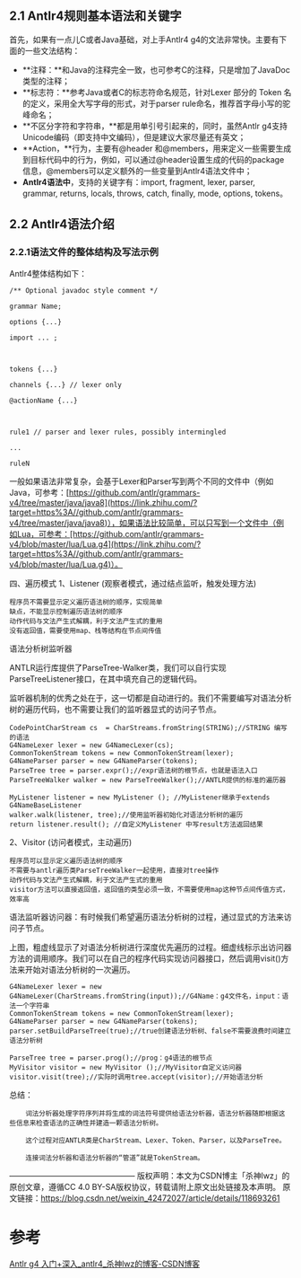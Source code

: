 ## 2.1 Antlr4规则基本语法和关键字

首先，如果有一点儿C或者Java基础，对上手Antlr4 g4的文法非常快。主要有下面的一些文法结构：

- **注释：**和Java的注释完全一致，也可参考C的注释，只是增加了JavaDoc类型的注释；
- **标志符：**参考Java或者C的标志符命名规范，针对Lexer 部分的 Token 名的定义，采用全大写字母的形式，对于parser rule命名，推荐首字母小写的驼峰命名；
- **不区分字符和字符串，**都是用单引号引起来的，同时，虽然Antlr g4支持 Unicode编码（即支持中文编码），但是建议大家尽量还有英文；
- **Action，**行为，主要有@header 和@members，用来定义一些需要生成到目标代码中的行为，例如，可以通过@header设置生成的代码的package信息，@members可以定义额外的一些变量到Antlr4语法文件中；
- **Antlr4语法中**，支持的关键字有：import, fragment, lexer, parser, grammar, returns, locals, throws, catch, finally, mode, options, tokens。



## 2.2 Antlr4语法介绍

### 2.2.1语法文件的整体结构及写法示例

Antlr4整体结构如下：

```text
/** Optional javadoc style comment */

grammar Name;

options {...}

import ... ;



tokens {...}

channels {...} // lexer only

@actionName {...}



rule1 // parser and lexer rules, possibly intermingled

...

ruleN
```

一般如果语法非常复杂，会基于Lexer和Parser写到两个不同的文件中（例如Java，可参考：[https://github.com/antlr/grammars-v4/tree/master/java/java8](https://link.zhihu.com/?target=https%3A//github.com/antlr/grammars-v4/tree/master/java/java8)），如果语法比较简单，可以只写到一个文件中（例如Lua，可参考：[https://github.com/antlr/grammars-v4/blob/master/lua/Lua.g4](https://link.zhihu.com/?target=https%3A//github.com/antlr/grammars-v4/blob/master/lua/Lua.g4)）。





四、遍历模式
1、Listener (观察者模式，通过结点监听，触发处理方法)

    程序员不需要显示定义遍历语法树的顺序，实现简单
    缺点，不能显示控制遍历语法树的顺序
    动作代码与文法产生式解耦，利于文法产生式的重用
    没有返回值，需要使用map、栈等结构在节点间传值

语法分析树监听器

ANTLR运行库提供了ParseTree-Walker类，我们可以自行实现ParseTreeListener接口，在其中填充自己的逻辑代码。

监听器机制的优秀之处在于，这一切都是自动进行的。我们不需要编写对语法分析树的遍历代码，也不需要让我们的监听器显式的访问子节点。

    CodePointCharStream cs  = CharStreams.fromString(STRING);//STRING 编写的语法
    G4NameLexer lexer = new G4NamecLexer(cs);
    CommonTokenStream tokens = new CommonTokenStream(lexer);
    G4NameParser parser = new G4NameParser(tokens);
    ParseTree tree = parser.expr();//expr语法树的根节点，也就是语法入口
    ParseTreeWalker walker = new ParseTreeWalker();//ANTLR提供的标准的遍历器
    
    MyListener listener = new MyListener (); //MyListener继承于extends G4NameBaseListener 
    walker.walk(listener, tree);//使用监听器初始化对语法分析树的遍历
    return listener.result(); //自定义MyListener 中写result方法返回结果

2、Visitor (访问者模式，主动遍历)

    程序员可以显示定义遍历语法树的顺序
    不需要与antlr遍历类ParseTreeWalker一起使用，直接对tree操作
    动作代码与文法产生式解耦，利于文法产生式的重用
    visitor方法可以直接返回值，返回值的类型必须一致，不需要使用map这种节点间传值方式，效率高

语法监听器访问器：有时候我们希望遍历语法分析树的过程，通过显式的方法来访问子节点。

上图，粗虚线显示了对语法分析树进行深度优先遍历的过程。细虚线标示出访问器方法的调用顺序。我们可以在自己的程序代码实现访问器接口，然后调用visit()方法来开始对语法分析树的一次遍历。

    G4NameLexer lexer = new G4NameLexer(CharStreams.fromString(input));//G4Name：g4文件名，input：语法一个字符串
    CommonTokenStream tokens = new CommonTokenStream(lexer);
    G4NameParser parser = new G4NameParser(tokens);
    parser.setBuildParseTree(true);//true创建语法分析树、false不需要浪费时间建立语法分析树
    
    ParseTree tree = parser.prog();//prog：g4语法的根节点
    MyVisitor visitor = new MyVisitor ();//MyVisitor自定义访问器
    visitor.visit(tree);//实际时调用tree.accept(visitor);//开始语法分析

总结：

        词法分析器处理字符序列并将生成的词法符号提供给语法分析器，语法分析器随即根据这些信息来检查语法的正确性并建造一颗语法分析树。
    
        这个过程对应ANTLR类是CharStream、Lexer、Token、Parser，以及ParseTree。
    
        连接词法分析器和语法分析器的“管道”就是TokenStream。

————————————————
版权声明：本文为CSDN博主「杀神lwz」的原创文章，遵循CC 4.0 BY-SA版权协议，转载请附上原文出处链接及本声明。
原文链接：https://blog.csdn.net/weixin_42472027/article/details/118693261



# 参考

[Antlr g4 入门+深入_antlr4_杀神lwz的博客-CSDN博客](https://blog.csdn.net/weixin_42472027/article/details/118693261)




